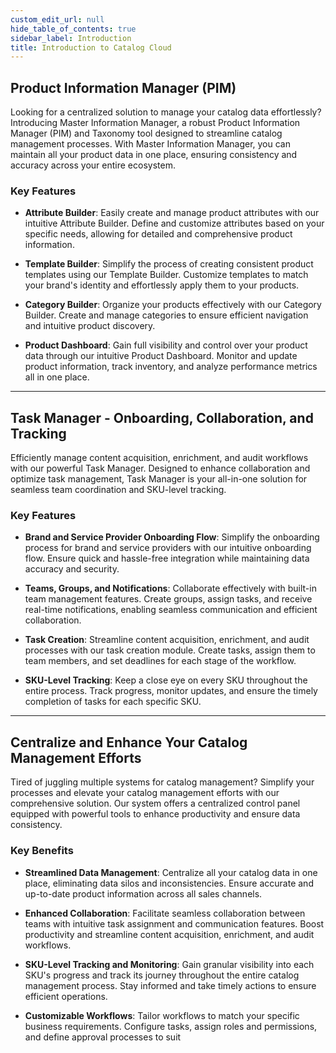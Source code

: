```yaml
---
custom_edit_url: null
hide_table_of_contents: true
sidebar_label: Introduction
title: Introduction to Catalog Cloud
---
```



## Product Information Manager (PIM)

Looking for a centralized solution to manage your catalog data effortlessly? Introducing Master Information Manager, a robust Product Information Manager (PIM) and Taxonomy tool designed to streamline catalog management processes. With Master Information Manager, you can maintain all your product data in one place, ensuring consistency and accuracy across your entire ecosystem.

### Key Features

* **Attribute Builder**: Easily create and manage product attributes with our intuitive Attribute Builder. Define and customize attributes based on your specific needs, allowing for detailed and comprehensive product information.

* **Template Builder**: Simplify the process of creating consistent product templates using our Template Builder. Customize templates to match your brand's identity and effortlessly apply them to your products.

* **Category Builder**: Organize your products effectively with our Category Builder. Create and manage categories to ensure efficient navigation and intuitive product discovery.

* **Product Dashboard**: Gain full visibility and control over your product data through our intuitive Product Dashboard. Monitor and update product information, track inventory, and analyze performance metrics all in one place.

---

## Task Manager - Onboarding, Collaboration, and Tracking

Efficiently manage content acquisition, enrichment, and audit workflows with our powerful Task Manager. Designed to enhance collaboration and optimize task management, Task Manager is your all-in-one solution for seamless team coordination and SKU-level tracking.

### Key Features

* **Brand and Service Provider Onboarding Flow**: Simplify the onboarding process for brand and service providers with our intuitive onboarding flow. Ensure quick and hassle-free integration while maintaining data accuracy and security.

* **Teams, Groups, and Notifications**: Collaborate effectively with built-in team management features. Create groups, assign tasks, and receive real-time notifications, enabling seamless communication and efficient collaboration.

* **Task Creation**: Streamline content acquisition, enrichment, and audit processes with our task creation module. Create tasks, assign them to team members, and set deadlines for each stage of the workflow.

* **SKU-Level Tracking**: Keep a close eye on every SKU throughout the entire process. Track progress, monitor updates, and ensure the timely completion of tasks for each specific SKU.

---

## Centralize and Enhance Your Catalog Management Efforts

Tired of juggling multiple systems for catalog management? Simplify your processes and elevate your catalog management efforts with our comprehensive solution. Our system offers a centralized control panel equipped with powerful tools to enhance productivity and ensure data consistency.

### Key Benefits

* **Streamlined Data Management**: Centralize all your catalog data in one place, eliminating data silos and inconsistencies. Ensure accurate and up-to-date product information across all sales channels.

* **Enhanced Collaboration**: Facilitate seamless collaboration between teams with intuitive task assignment and communication features. Boost productivity and streamline content acquisition, enrichment, and audit workflows.

* **SKU-Level Tracking and Monitoring**: Gain granular visibility into each SKU's progress and track its journey throughout the entire catalog management process. Stay informed and take timely actions to ensure efficient operations.

* **Customizable Workflows**: Tailor workflows to match your specific business requirements. Configure tasks, assign roles and permissions, and define approval processes to suit